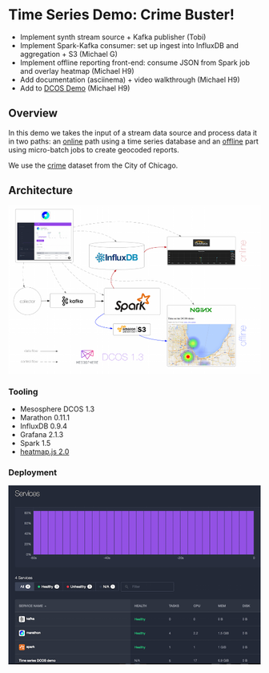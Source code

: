 # Time Series Demo: Crime Buster!

- Implement synth stream source + Kafka publisher (Tobi)
- Implement Spark-Kafka consumer: set up ingest into InfluxDB and aggregation + S3 (Michael G)
- Implement offline reporting front-end: consume JSON from Spark job and overlay heatmap (Michael H9)
- Add documentation (asciinema) + video walkthrough (Michael H9)
- Add to [DCOS Demo](http://demo.datacenter-os.info/) (Michael H9)

## Overview

In this demo we takes the input of a stream data source and process data it in two paths: an [online](online/) path using a time series database and an [offline](offline/) part using micro-batch jobs to create geocoded reports.


We use the  [crime](https://data.cityofchicago.org/Public-Safety/Crimes-2001-to-present/ijzp-q8t2) dataset from the City of Chicago.

## Architecture

![Architecture](img/architecture.png)

### Tooling

- Mesosphere DCOS 1.3
- Marathon 0.11.1
- InfluxDB 0.9.4
- Grafana 2.1.3
- Spark 1.5
- [heatmap.js 2.0](http://www.patrick-wied.at/static/heatmapjs/)

### Deployment

![Dcos Dashboard](img/dcos-dashboard.png)